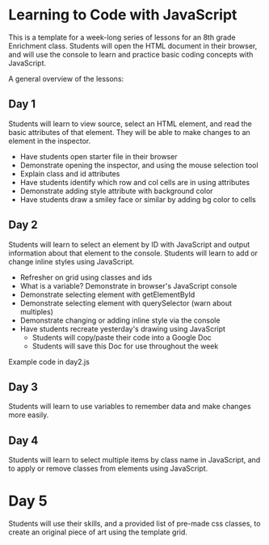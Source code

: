 # Learning to Code with JavaScript

This is a template for a week-long series of lessons for an 8th grade Enrichment
class. Students will open the HTML document in their browser, and will use the
console to learn and practice basic coding concepts with JavaScript.

A general overview of the lessons:

## Day 1
Students will learn to view source, select an HTML element, and read the basic
attributes of that element. They will be able to make changes to an element in
the inspector.

* Have students open starter file in their browser
* Demonstrate opening the inspector, and using the mouse selection tool
* Explain class and id attributes
* Have students identify which row and col cells are in using attributes
* Demonstrate adding style attribute with background color
* Have students draw a smiley face or similar by adding bg color to cells

## Day 2
Students will learn to select an element by ID with JavaScript and output
information about that element to the console. Students will learn to add or
change inline styles using JavaScript.

* Refresher on grid using classes and ids
* What is a variable? Demonstrate in browser's JavaScript console
* Demonstrate selecting element with getElementById
* Demonstrate selecting element with querySelector (warn about multiples)
* Demonstrate changing or adding inline style via the console
* Have students recreate yesterday's drawing using JavaScript
  * Students will copy/paste their code into a Google Doc
  * Students will save this Doc for use throughout the week

Example code in day2.js

## Day 3
Students will learn to use variables to remember data and make changes more
easily.

## Day 4
Students will learn to select multiple items by class name in JavaScript, and
to apply or remove classes from elements using JavaScript.

# Day 5
Students will use their skills, and a provided list of pre-made css classes,
to create an original piece of art using the template grid.
